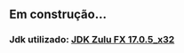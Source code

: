 ﻿## Em construção...

<h3> Jdk utilizado: <a href="https://www.azul.com/downloads/?version=java-17-lts&os=windows&architecture=x86-32-bit&package=jdk-fx&show-old-builds=true"> JDK Zulu FX 17.0.5_x32 </a> </h3